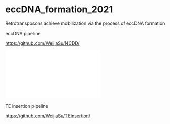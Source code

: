 # eccDNA_formation_2021
Retrotransposons achieve mobilization via the process of eccDNA formation


eccDNA pipeline 

https://github.com/WeijiaSu/NCDD/

![Example Image](./image/Fig1C3_HMS+reporter.pdf)


TE insertion pipeline


https://github.com/WeijiaSu/TEinsertion/
